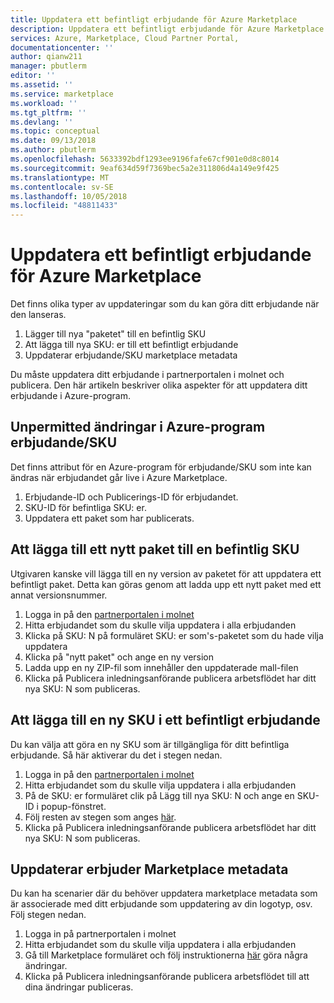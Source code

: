 ```yaml
---
title: Uppdatera ett befintligt erbjudande för Azure Marketplace
description: Uppdatera ett befintligt erbjudande för Azure Marketplace
services: Azure, Marketplace, Cloud Partner Portal,
documentationcenter: ''
author: qianw211
manager: pbutlerm
editor: ''
ms.assetid: ''
ms.service: marketplace
ms.workload: ''
ms.tgt_pltfrm: ''
ms.devlang: ''
ms.topic: conceptual
ms.date: 09/13/2018
ms.author: pbutlerm
ms.openlocfilehash: 5633392bdf1293ee9196fafe67cf901e0d8c8014
ms.sourcegitcommit: 9eaf634d59f7369bec5a2e311806d4a149e9f425
ms.translationtype: MT
ms.contentlocale: sv-SE
ms.lasthandoff: 10/05/2018
ms.locfileid: "48811433"
---
```

<a name="update-an-existing-offer-for-azure-marketplace"></a>Uppdatera ett befintligt erbjudande för Azure Marketplace 
==============================================

Det finns olika typer av uppdateringar som du kan göra ditt erbjudande när den lanseras.

1.  Lägger till nya \"paketet\" till en befintlig SKU
2.  Att lägga till nya SKU: er till ett befintligt erbjudande
3.  Uppdaterar erbjudande/SKU marketplace metadata

Du måste uppdatera ditt erbjudande i partnerportalen i molnet och publicera. Den här artikeln beskriver olika aspekter för att uppdatera ditt erbjudande i Azure-program.

<a name="unpermitted-changes-to-azure-application-offersku"></a>Unpermitted ändringar i Azure-program erbjudande/SKU 
--------------------------------------------------

Det finns attribut för en Azure-program för erbjudande/SKU som inte kan ändras när erbjudandet går live i Azure Marketplace.

1.  Erbjudande-ID och Publicerings-ID för erbjudandet.
2.  SKU-ID för befintliga SKU: er.
3.  Uppdatera ett paket som har publicerats.

<a name="adding-a-new-package-to-an-existing-sku"></a>Att lägga till ett nytt paket till en befintlig SKU 
---------------------------------------

Utgivaren kanske vill lägga till en ny version av paketet för att uppdatera ett befintligt paket. Detta kan göras genom att ladda upp ett nytt paket med ett annat versionsnummer.

1.  Logga in på den [partnerportalen i molnet](http://cloudpartner.azure.com)
2.  Hitta erbjudandet som du skulle vilja uppdatera i alla erbjudanden
3.  Klicka på SKU: N på formuläret SKU: er som\'s-paketet som du hade vilja uppdatera
4.  Klicka på \"nytt paket\" och ange en ny version
5.  Ladda upp en ny ZIP-fil som innehåller den uppdaterade mall-filen
6.  Klicka på Publicera inledningsanförande publicera arbetsflödet har ditt nya SKU: N som publiceras.

<a name="adding-a-new-sku-to-an-existing-offer"></a>Att lägga till en ny SKU i ett befintligt erbjudande
-------------------------------------

Du kan välja att göra en ny SKU som är tillgängliga för ditt befintliga erbjudande. Så här aktiverar du det i stegen nedan.

1.  Logga in på den [partnerportalen i molnet](http://cloudpartner.azure.com)
2.  Hitta erbjudandet som du skulle vilja uppdatera i alla erbjudanden
3.  På de SKU: er formuläret clik på Lägg till nya SKU: N och ange en SKU-ID i popup-fönstret.
4.  Följ resten av stegen som anges [här](./cloud-partner-portal-managed-app-publish.md).
5.  Klicka på Publicera inledningsanförande publicera arbetsflödet har ditt nya SKU: N som publiceras.

<a name="updating-offer-marketplace-metadata"></a>Uppdaterar erbjuder Marketplace metadata 
-----------------------------------

Du kan ha scenarier där du behöver uppdatera marketplace metadata som är associerade med ditt erbjudande som uppdatering av din logotyp, osv. Följ stegen nedan.

1.  Logga in på partnerportalen i molnet
2.  Hitta erbjudandet som du skulle vilja uppdatera i alla erbjudanden
3.  Gå till Marketplace formuläret och följ instruktionerna [här](https://docs.microsoft.com/azure/marketplace-publishing/marketplace-publishing-push-to-staging) göra några ändringar.
4.  Klicka på Publicera inledningsanförande publicera arbetsflödet till att dina ändringar publiceras.
